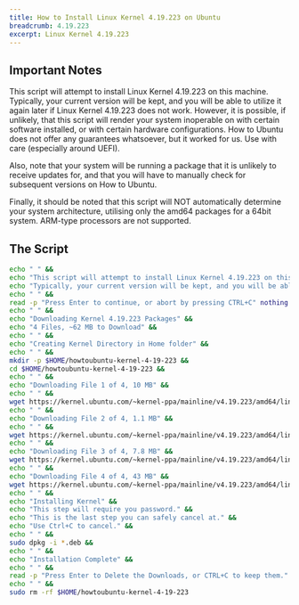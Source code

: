 ```yaml
---
title: How to Install Linux Kernel 4.19.223 on Ubuntu
breadcrumb: 4.19.223
excerpt: Linux Kernel 4.19.223
---
```


## Important Notes

This script will attempt to install Linux Kernel 4.19.223 on this machine. Typically, your current version will be kept, and you will be able to utilize it again later if Linux Kernel 4.19.223 does not work. However, it is possible, if unlikely, that this script will render your system inoperable on with certain software installed, or with certain hardware configurations. How to Ubuntu does not offer any guarantees whatsoever, but it worked for us. Use with care (especially around UEFI).

Also, note that your system will be running a package that it is unlikely to receive updates for, and that you will have to manually check for subsequent versions on How to Ubuntu.

Finally, it should be noted that this script will NOT automatically determine your system architecture, utilising only the amd64 packages for a 64bit system. ARM-type processors are not supported.

## The Script

```bash
echo " " &&
echo "This script will attempt to install Linux Kernel 4.19.223 on this machine." &&
echo "Typically, your current version will be kept, and you will be able to ustilise it again later if Kernel 5.15 does not work." &&
echo " " &&
read -p "Press Enter to continue, or abort by pressing CTRL+C" nothing &&
echo " " &&
echo "Downloading Kernel 4.19.223 Packages" &&
echo "4 Files, ~62 MB to Download" &&
echo " " &&
echo "Creating Kernel Directory in Home folder" &&
echo " " &&
mkdir -p $HOME/howtoubuntu-kernel-4-19-223 &&
cd $HOME/howtoubuntu-kernel-4-19-223 &&
echo " " &&
echo "Downloading File 1 of 4, 10 MB" &&
echo " " &&
wget https://kernel.ubuntu.com/~kernel-ppa/mainline/v4.19.223/amd64/linux-headers-4.19.223-0504169_4.19.223-0504169.202112291237_all.deb &&
echo " " &&
echo "Downloading File 2 of 4, 1.1 MB" &&
echo " " &&
wget https://kernel.ubuntu.com/~kernel-ppa/mainline/v4.19.223/amd64/linux-headers-4.19.223-0504169-generic_4.19.223-0504169.202112291237_amd64.deb &&
echo " " &&
echo "Downloading File 3 of 4, 7.8 MB" &&
wget https://kernel.ubuntu.com/~kernel-ppa/mainline/v4.19.223/amd64/linux-image-unsigned-4.19.223-0504169-generic_4.19.223-0504169.202112291237_amd64.deb &&
echo " " &&
echo "Downloading File 4 of 4, 43 MB" &&
wget https://kernel.ubuntu.com/~kernel-ppa/mainline/v4.19.223/amd64/linux-modules-4.19.223-0504169-generic_4.19.223-0504169.202112291237_amd64.deb &&
echo " " &&
echo "Installing Kernel" &&
echo "This step will require you password." &&
echo "This is the last step you can safely cancel at." &&
echo "Use Ctrl+C to cancel." &&
echo " " &&
sudo dpkg -i *.deb &&
echo " " &&
echo "Installation Complete" &&
echo " " &&
read -p "Press Enter to Delete the Downloads, or CTRL+C to keep them." nothing &&
echo " " &&
sudo rm -rf $HOME/howtoubuntu-kernel-4-19-223
```
